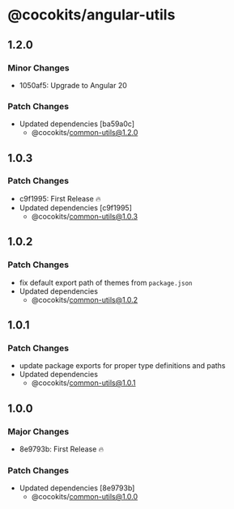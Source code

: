 # @cocokits/angular-utils

## 1.2.0

### Minor Changes

- 1050af5: Upgrade to Angular 20

### Patch Changes

- Updated dependencies [ba59a0c]
  - @cocokits/common-utils@1.2.0

## 1.0.3

### Patch Changes

- c9f1995: First Release 🔥
- Updated dependencies [c9f1995]
  - @cocokits/common-utils@1.0.3

## 1.0.2

### Patch Changes

- fix default export path of themes from `package.json`
- Updated dependencies
  - @cocokits/common-utils@1.0.2

## 1.0.1

### Patch Changes

- update package exports for proper type definitions and paths
- Updated dependencies
  - @cocokits/common-utils@1.0.1

## 1.0.0

### Major Changes

- 8e9793b: First Release 🔥

### Patch Changes

- Updated dependencies [8e9793b]
  - @cocokits/common-utils@1.0.0
